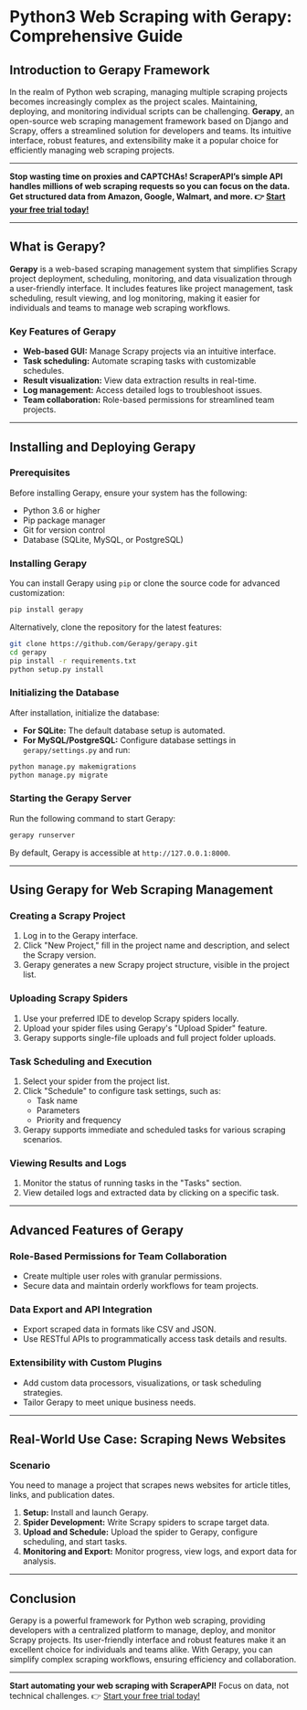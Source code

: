 
# Python3 Web Scraping with Gerapy: Comprehensive Guide

## Introduction to Gerapy Framework

In the realm of Python web scraping, managing multiple scraping projects becomes increasingly complex as the project scales. Maintaining, deploying, and monitoring individual scripts can be challenging. **Gerapy**, an open-source web scraping management framework based on Django and Scrapy, offers a streamlined solution for developers and teams. Its intuitive interface, robust features, and extensibility make it a popular choice for efficiently managing web scraping projects.

---

**Stop wasting time on proxies and CAPTCHAs! ScraperAPI’s simple API handles millions of web scraping requests so you can focus on the data. Get structured data from Amazon, Google, Walmart, and more. 👉 [Start your free trial today!](https://bit.ly/Scraperapi)**

---

## What is Gerapy?

**Gerapy** is a web-based scraping management system that simplifies Scrapy project deployment, scheduling, monitoring, and data visualization through a user-friendly interface. It includes features like project management, task scheduling, result viewing, and log monitoring, making it easier for individuals and teams to manage web scraping workflows.

### Key Features of Gerapy

- **Web-based GUI:** Manage Scrapy projects via an intuitive interface.
- **Task scheduling:** Automate scraping tasks with customizable schedules.
- **Result visualization:** View data extraction results in real-time.
- **Log management:** Access detailed logs to troubleshoot issues.
- **Team collaboration:** Role-based permissions for streamlined team projects.

---

## Installing and Deploying Gerapy

### Prerequisites

Before installing Gerapy, ensure your system has the following:

- Python 3.6 or higher
- Pip package manager
- Git for version control
- Database (SQLite, MySQL, or PostgreSQL)

### Installing Gerapy

You can install Gerapy using `pip` or clone the source code for advanced customization:

```bash
pip install gerapy
```

Alternatively, clone the repository for the latest features:

```bash
git clone https://github.com/Gerapy/gerapy.git
cd gerapy
pip install -r requirements.txt
python setup.py install
```

### Initializing the Database

After installation, initialize the database:

- **For SQLite:** The default database setup is automated.
- **For MySQL/PostgreSQL:** Configure database settings in `gerapy/settings.py` and run:

```bash
python manage.py makemigrations
python manage.py migrate
```

### Starting the Gerapy Server

Run the following command to start Gerapy:

```bash
gerapy runserver
```

By default, Gerapy is accessible at `http://127.0.0.1:8000`.

---

## Using Gerapy for Web Scraping Management

### Creating a Scrapy Project

1. Log in to the Gerapy interface.
2. Click "New Project," fill in the project name and description, and select the Scrapy version.
3. Gerapy generates a new Scrapy project structure, visible in the project list.

### Uploading Scrapy Spiders

1. Use your preferred IDE to develop Scrapy spiders locally.
2. Upload your spider files using Gerapy's "Upload Spider" feature.
3. Gerapy supports single-file uploads and full project folder uploads.

### Task Scheduling and Execution

1. Select your spider from the project list.
2. Click "Schedule" to configure task settings, such as:
   - Task name
   - Parameters
   - Priority and frequency
3. Gerapy supports immediate and scheduled tasks for various scraping scenarios.

### Viewing Results and Logs

1. Monitor the status of running tasks in the "Tasks" section.
2. View detailed logs and extracted data by clicking on a specific task.

---

## Advanced Features of Gerapy

### Role-Based Permissions for Team Collaboration

- Create multiple user roles with granular permissions.
- Secure data and maintain orderly workflows for team projects.

### Data Export and API Integration

- Export scraped data in formats like CSV and JSON.
- Use RESTful APIs to programmatically access task details and results.

### Extensibility with Custom Plugins

- Add custom data processors, visualizations, or task scheduling strategies.
- Tailor Gerapy to meet unique business needs.

---

## Real-World Use Case: Scraping News Websites

### Scenario

You need to manage a project that scrapes news websites for article titles, links, and publication dates.

1. **Setup:** Install and launch Gerapy.
2. **Spider Development:** Write Scrapy spiders to scrape target data.
3. **Upload and Schedule:** Upload the spider to Gerapy, configure scheduling, and start tasks.
4. **Monitoring and Export:** Monitor progress, view logs, and export data for analysis.

---

## Conclusion

Gerapy is a powerful framework for Python web scraping, providing developers with a centralized platform to manage, deploy, and monitor Scrapy projects. Its user-friendly interface and robust features make it an excellent choice for individuals and teams alike. With Gerapy, you can simplify complex scraping workflows, ensuring efficiency and collaboration.

---

**Start automating your web scraping with ScraperAPI!** Focus on data, not technical challenges. 👉 [Start your free trial today!](https://bit.ly/Scraperapi)

